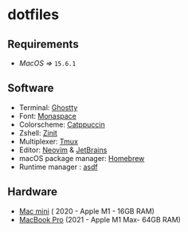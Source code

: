 # dotfiles
## Requirements
- *MacOS =>* `15.6.1`

## Software
- Terminal: [Ghostty](https://ghostty.org/)
- Font: [Monaspace](https://monaspace.githubnext.com/)
- Colorscheme: [Catppuccin](https://github.com/catppuccin/catppuccin)
- Zshell: [Zinit](https://github.com/zdharma-continuum/zinit)
- Multiplexer: [Tmux](https://github.com/tmux/tmux/wiki)
- Editor: [Neovim](https://neovim.io/) & [JetBrains](https://www.jetbrains.com/)
- macOS package manager: [Homebrew](https://brew.sh/)
- Runtime manager : [asdf](https://asdf-vm.com/)

## Hardware
- [Mac mini](https://support.apple.com/en-us/111894) ( 2020 - Apple M1 - 16GB RAM)
- [MacBook Pro](https://support.apple.com/en-us/111901) (2021 - Apple M1 Max- 64GB RAM)